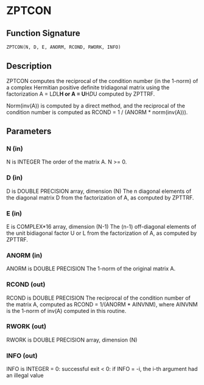 # ZPTCON

## Function Signature

```fortran
ZPTCON(N, D, E, ANORM, RCOND, RWORK, INFO)
```

## Description


 ZPTCON computes the reciprocal of the condition number (in the
 1-norm) of a complex Hermitian positive definite tridiagonal matrix
 using the factorization A = L*D*L**H or A = U**H*D*U computed by
 ZPTTRF.

 Norm(inv(A)) is computed by a direct method, and the reciprocal of
 the condition number is computed as
                  RCOND = 1 / (ANORM * norm(inv(A))).

## Parameters

### N (in)

N is INTEGER The order of the matrix A. N >= 0.

### D (in)

D is DOUBLE PRECISION array, dimension (N) The n diagonal elements of the diagonal matrix D from the factorization of A, as computed by ZPTTRF.

### E (in)

E is COMPLEX*16 array, dimension (N-1) The (n-1) off-diagonal elements of the unit bidiagonal factor U or L from the factorization of A, as computed by ZPTTRF.

### ANORM (in)

ANORM is DOUBLE PRECISION The 1-norm of the original matrix A.

### RCOND (out)

RCOND is DOUBLE PRECISION The reciprocal of the condition number of the matrix A, computed as RCOND = 1/(ANORM * AINVNM), where AINVNM is the 1-norm of inv(A) computed in this routine.

### RWORK (out)

RWORK is DOUBLE PRECISION array, dimension (N)

### INFO (out)

INFO is INTEGER = 0: successful exit < 0: if INFO = -i, the i-th argument had an illegal value


